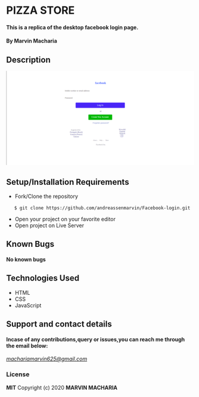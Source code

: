 # PIZZA STORE
#### This is a replica of the desktop facebook login page.
#### By **Marvin Macharia**
## Description
![Website image](/Assets/README/fb.png)
## Setup/Installation Requirements
* Fork/Clone the repository
```
   $ git clone https://github.com/andreassenmarvin/Facebook-login.git
```
* Open your project on your favorite editor
* Open project on Live Server
## Known Bugs
#### No known bugs
## Technologies Used
* HTML
* CSS
* JavaScript
## Support and contact details
#### Incase of any contributions,query or issues,you can reach me through the email below:
*machariamarvin625@gmail.com*
### License
**MIT**
Copyright (c) 2020 **MARVIN MACHARIA**